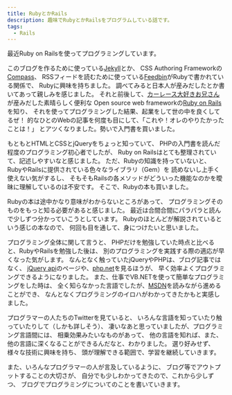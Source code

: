```yaml
---
title: RubyとかRails
description: 趣味でRubyとかRailsをプログラムしている話です。
tags:
  - Rails
---
```


最近Ruby on Railsを使ってプログラミングしています。

このブログを作るために使っている[Jekyll][1]とか、
CSS Authoring Frameworkの[Compass][3]、
RSSフィードを読むために使っている[Feedbin][2]がRubyで書かれている関係で、
Rubyに興味を持ちました。
調べてみると日本人が産みだしたとか書いてあって親しみを感じました。
それと前後して、[カーレース大好きお兄さん][dhh]が産みだした素晴らしく便利な
Open source web frameworkの[Ruby on Rails][4]を知り、
それを使ってプログラミングした結果、起業をして世の中を良くしてるぜ！
的なひとのWebの記事を何度も目にして、「これや！オレのやりたかったことは！」
とアツくなりました。勢いで入門書を買いました。

もともとHTMLとCSSとjQueryをちょっと知っていて、
PHPの入門書を読んだ程度のプログラミング初心者でしたが、
Ruby on Railsはとても整理されていて、記述しやすいなと感じました。
ただ、Rubyの知識を持っていないと、
RubyやRailsに提供されている色々なライブラリ（Gem）を
読めないし上手く使えない気がするし、
そもそもRailsの各メソッドがどういった機能なのかを曖昧に理解しているのは不安です。
そこで、Rubyの本も買いました。

Rubyの本は途中かなり意味がわからないところがあって、
プログラミングそのものをもっと知る必要があると感じました。
最近は合間合間にパラパラと読んで少しずつ分かっていこうとしています。
Rubyのほとんどが解説されているという感じの本なので、
何回も目を通して、身につけたいと思いました。

プログラミング全体に関して言うと、
PHPだけを勉強していた時点と比べると、RubyやRailsを勉強した後は、
別のプログラミングを実践する際の適応が早くなった気がします。
なんとなく触っていたjQueryやPHPは、ブログ記事ではなく、
[jQuery api][5]のページや、[php.net][6]を見るほうが、
早く効率よくプログラミングできるようになりました。
また、仕事でVB.NETを使って簡単なプログラミングをした時は、
全く知らなかった言語でしたが、[MSDN][7]を読みながら進めることができ、
なんとなくプログラミングのイロハがわかってきたかもと実感しました。

プログラマーの人たちのTwitterを見ていると、
いろんな言語を知っていたり触っていたりして（しかも詳しそう）、
凄いなあと思っていましたが、プログラミング言語間には、
相乗効果みたいなものがあって、
他の言語を知れば、また、他の言語に深くなることができるんだなと、わかりました。
選り好みせず、様々な技術に興味を持ち、
頭が理解できる範囲で、学習を継続していきます。

また、いろんなプログラマーの人が言及しているように、
ブログ等でアウトプットすることの大切さが、
自分でも少しわかってきたので、これから少しずつ、
ブログでプログラミングについてのことを書いていきます。

[1]: //jekyllrb.com/
[2]: //feedbin.me/
[3]: //compass-style.org/
[dhh]: //twitter.com/dhh
[4]: //rubyonrails.org/
[5]: //api.jquery.com/
[6]: //www.php.net/
[7]: //msdn.microsoft.com/
